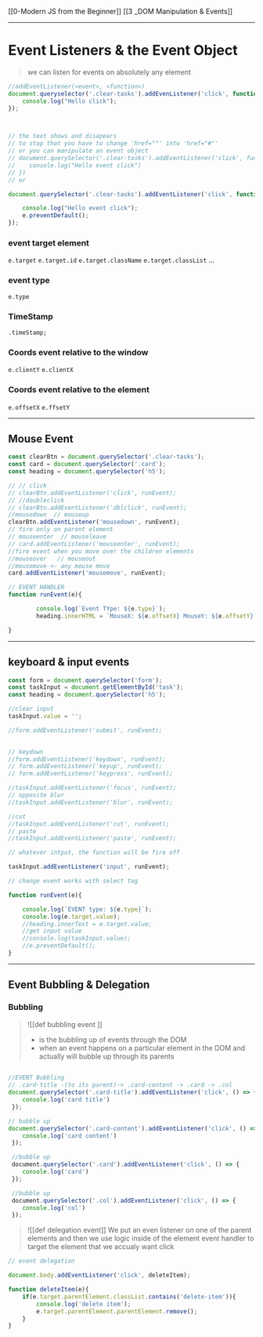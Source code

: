 [[0-Modern JS from the Beginner]]
[[3 _DOM Manipulation & Events]]



--- 
# Event Listeners & the Event Object
> we can listen for events on absolutely any element
```javascript
//addEventListener(<event>, <function>)
document.queryselector('.clear-tasks').addEvenListener('click', function(){
	console.log("Hello click");
});
```

```javascript


// the text shows and disapears
// to stop that you have to change 'href=""' into 'href="#"'
// or you can manipulate an event object
// document.querySelector('.clear-tasks').addEventListener('click', function(){
//    console.log("Hello event click")
// })
// or

document.querySelector('.clear-tasks').addEventListener('click', function(e){

    console.log("Hello event click");
    e.preventDefault();
});
```

### event target element
`e.target`
`e.target.id`
`e.target.className`
`e.target.classList`
...

### event type
`e.type`

### TimeStamp
`.timeStamp;`

### Coords event relative to the window
`e.clientY`
`e.clientX`

### Coords event relative to the element
`e.offsetX`
`e.ffsetY`

----
## Mouse Event

```javascript
const clearBtn = document.querySelector('.clear-tasks');
const card = document.querySelector('.card');
const heading = document.querySelector('h5');

// // click
// clearBtn.addEventListener('click', runEvent);
// //doubleclick
// clearBtn.addEventListener('dblclick', runEvent);
//mousedown  // mouseup
clearBtn.addEventListener('mousedown', runEvent);
// fire only on parent element
// mouseenter  // mouseleave
// card.addEventListener('mouseenter', runEvent);
//fire event when you move over the children elements
//mouseover   // mouseout
//mousemove <- any mouse move
card.addEventListener('mousemove', runEvent);

// EVENT HANDLER
function runEvent(e){

        console.log(`Event TYpe: ${e.type}`);
        heading.innerHTML = `MouseX: ${e.offsetX} MouseY: ${e.offsetY}`;

}

```

----
## keyboard & input events
```javascript
const form = document.querySelector('form');
const taskInput = document.getElementById('task');
const heading = document.querySelector('h5');

//clear input
taskInput.value = '';

//form.addEventListener('submit', runEvent);
  

// keydown
//form.addEventListener('keydown', runEvent);
// form.addEventListener('keyup', runEvent);
// form.addEventListener('keypress', runEvent);

//taskInput.addEventListener('focus', runEvent);
// opposite blur
//taskInput.addEventListener('blur', runEvent);

//cut
//taskInput.addEventListener('cut', runEvent);
// paste
//taskInput.addEventListener('paste', runEvent);

// whatever intput, the function will be fire off

taskInput.addEventListener('input', runEvent);

// change event works with select tag

function runEvent(e){

    console.log(`EVENT type: ${e.type}`);
    console.log(e.target.value);
    //heading.innerText = e.target.value;
    //get input value
    //console.log(taskInput.value);
    //e.preventDefault();
}
```

----
## Event Bubbling & Delegation
### Bubbling

>![[def  bubbling event ]]
>- is the bubbling up of events through the DOM
>- when an event happens on a particular element in the DOM and actually will bubble up through its parents 
```javascript
  
//EVENT Bubbling
// .card-title -(to its parent)-> .card-content -> .card -> .col
document.querySelector('.card-title').addEventListener('click', () => {
    console.log('card title')
 });

// bubble up
document.querySelector('.card-content').addEventListener('click', () => {
    console.log('card content')
 });

 //bubble up
 document.querySelector('.card').addEventListener('click', () => {
    console.log('card')
 });

 //bubble up
 document.querySelector('.col').addEventListener('click', () => {
    console.log('col')
 });
```





>![[def delegation event]]
> We put an even listener on one of the parent elements and then we use logic inside of the element event handler to target the element that we accualy want click 

```javascript
// event delegation

document.body.addEventListener('click', deleteItem);

function deleteItem(e){
    if(e.target.parentElement.classList.contains('delete-item')){
        console.log('delete item');
        e.target.parentElement.parentElement.remove();
    }
}
```











